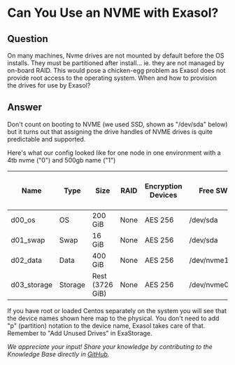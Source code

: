 # Can You Use an NVME with Exasol?

## Question
On many machines, Nvme drives are not mounted by default before the OS installs.  They must be partitioned after install... ie. they are not managed by on-board RAID.  This would pose a chicken-egg problem as Exasol does not provide root access to the operating system.  When and how to provision the drives for use by Exasol?

## Answer
Don't count on booting to NVME (we used SSD, shown as "/dev/sda" below) but it turns out that assigning the drive handles of NVME drives is quite predictable and supported.

Here's what our config looked like for one node in one environment with a 4tb nvme ("0") and 500gb name ("1") 

|Name| Type| Size| RAID| Encryption Devices| Free SW| RAID State| Next Filesystem Check on Boot|  Mount Count| Expiration Date
|-|-|-|-|-|-|-|-|-|-|
d00_os|OS|200 GiB|None|AES 256|/dev/sda|175.4 GiB|None|3/-1|-
d01_swap|Swap|16 GiB|None|AES 256|/dev/sda|16.0 GiB|None|-|-
d02_data|Data|400 GiB|None|AES 256|/dev/nvme1n1|370.6 GiB|None|3/-1|-
d03_storage|Storage|Rest (3726 GiB)|None|AES 256|/dev/nvme0n1|0.0 GiB|None|-|-

If you have root or loaded Centos separately on the system you will see that the device names shown here map to the physical.  You don't need to add "p" (partition) notation to the device name, Exasol takes care of that.  Remember to "Add Unused Drives" in ExaStorage.

*We appreciate your input! Share your knowledge by contributing to the Knowledge Base directly in [GitHub](https://github.com/exasol/public-knowledgebase).* 